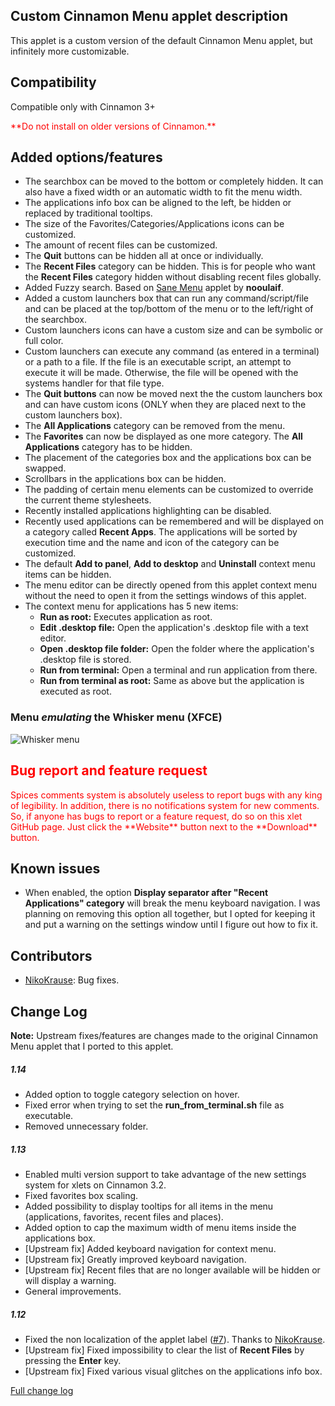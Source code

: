 ## Custom Cinnamon Menu applet description

This applet is a custom version of the default Cinnamon Menu applet, but infinitely more customizable.

## Compatibility

Compatible only with Cinnamon 3+

<span style="color:red;">
**Do not install on older versions of Cinnamon.**
</span>


## Added options/features

- The searchbox can be moved to the bottom or completely hidden. It can also have a fixed width or an automatic width to fit the menu width.
- The applications info box can be aligned to the left, be hidden or replaced by traditional tooltips.
- The size of the Favorites/Categories/Applications icons can be customized.
- The amount of recent files can be customized.
- The **Quit** buttons can be hidden all at once or individually.
- The **Recent Files** category can be hidden. This is for people who want the **Recent Files** category hidden without disabling recent files globally.
- Added Fuzzy search. Based on [Sane Menu](https://cinnamon-spices.linuxmint.com/applets/view/258s) applet by **nooulaif**.
- Added a custom launchers box that can run any command/script/file and can be placed at the top/bottom of the menu or to the left/right of the searchbox.
- Custom launchers icons can have a custom size and can be symbolic or full color.
- Custom launchers can execute any command (as entered in a terminal) or a path to a file. If the file is an executable script, an attempt to execute it will be made. Otherwise, the file will be opened with the systems handler for that file type.
- The **Quit buttons** can now be moved next the the custom launchers box and can have custom icons (ONLY when they are placed next to the custom launchers box).
- The **All Applications** category can be removed from the menu.
- The **Favorites** can now be displayed as one more category. The **All Applications** category has to be hidden.
- The placement of the categories box and the applications box can be swapped.
- Scrollbars in the applications box can be hidden.
- The padding of certain menu elements can be customized to override the current theme stylesheets.
- Recently installed applications highlighting can be disabled.
- Recently used applications can be remembered and will be displayed on a category called **Recent Apps**. The applications will be sorted by execution time and the name and icon of the category can be customized.
- The default **Add to panel**, **Add to desktop** and **Uninstall** context menu items can be hidden.
- The menu editor can be directly opened from this applet context menu without the need to open it from the settings windows of this applet.
- The context menu for applications has 5 new items:
    - **Run as root:** Executes application as root.
    - **Edit .desktop file:** Open the application's .desktop file with a text editor.
    - **Open .desktop file folder:** Open the folder where the application's .desktop file is stored.
    - **Run from terminal:** Open a terminal and run application from there.
    - **Run from terminal as root:** Same as above but the application is executed as root.

### Menu *emulating* the Whisker menu (XFCE)

![Whisker menu](https://raw.githubusercontent.com/Odyseus/CinnamonTools/master/Applets/0dyseus%40CustomCinnamonMenu/screenshot2.png "Whisker menu")

<h2 style="color:red;"> Bug report and feature request</h2>
<span style="color:red;">
Spices comments system is absolutely useless to report bugs with any king of legibility. In addition, there is no notifications system for new comments. So, if anyone has bugs to report or a feature request, do so on this xlet GitHub page. Just click the **Website** button next to the **Download** button.
</span>

## Known issues
- When enabled, the option **Display separator after "Recent Applications" category** will break the menu keyboard navigation. I was planning on removing this option all together, but I opted for keeping it and put a warning on the settings window until I figure out how to fix it.

## Contributors
- [NikoKrause](https://github.com/NikoKrause): Bug fixes.

## Change Log

**Note:** Upstream fixes/features are changes made to the original Cinnamon Menu applet that I ported to this applet.

##### 1.14
- Added option to toggle category selection on hover.
- Fixed error when trying to set the **run_from_terminal.sh** file as executable.
- Removed unnecessary folder.

##### 1.13
- Enabled multi version support to take advantage of the new settings system for xlets on Cinnamon 3.2.
- Fixed favorites box scaling.
- Added possibility to display tooltips for all items in the menu (applications, favorites, recent files and places).
- Added option to cap the maximum width of menu items inside the applications box.
- [Upstream fix] Added keyboard navigation for context menu.
- [Upstream fix] Greatly improved keyboard navigation.
- [Upstream fix] Recent files that are no longer available will be hidden or will display a warning.
- General improvements.

##### 1.12
- Fixed the non localization of the applet label ([#7](https://github.com/Odyseus/CinnamonTools/issues/7)). Thanks to [NikoKrause](https://github.com/NikoKrause).
- [Upstream fix] Fixed impossibility to clear the list of **Recent Files** by pressing the **Enter** key.
- [Upstream fix] Fixed various visual glitches on the applications info box.

[Full change log](https://github.com/Odyseus/CinnamonTools/blob/master/Applets/0dyseus%40CustomCinnamonMenu/CHANGELOG.md)
